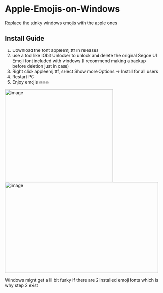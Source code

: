 # Apple-Emojis-on-Windows
Replace the stinky windows emojis with the apple ones

## Install Guide
1. Download the font appleemj.ttf in releases
2. use a tool like IObit Unlocker to unlock and delete the original Segoe UI Emoji font included with windows (I recommend making a backup before deletion just in case)
3. Right click appleemj.ttf, select Show more Options -> Install for all users
4. Restart PC
5. Enjoy emojis 🔥🔥🔥

<img width="350" height="300" alt="image" src="https://github.com/user-attachments/assets/0016026e-75e5-472e-baad-eec295fb5b34" />
<img width="496" height="294" alt="image" src="https://github.com/user-attachments/assets/61ece6b5-727d-4fa3-8fef-4820f579a1c4" />


Windows might get a lil bit funky if there are 2 installed emoji fonts which is why step 2 exist
